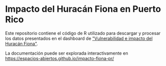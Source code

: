 # Impacto del Huracán Fiona en Puerto Rico

Este repositorio contiene el código de R utilizado para descargar y procesar los datos presentados en el dashboard de ["Vulnerabilidad e impacto del Huracán Fiona"](https://public.tableau.com/app/profile/espacios.abiertos/viz/VulnerabilidadeimpactodelHuracnFionapormunicipio/IndicadoresdeVulnerabilidad).

La documentación puede ser explorada interactivamente en https://espacios-abiertos.github.io/impacto-fiona-pr/
